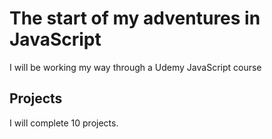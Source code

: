 # The start of my adventures in JavaScript
I will be working my way through a Udemy JavaScript course

## Projects
I will complete 10 projects.